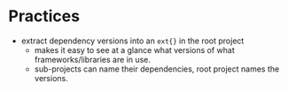 
# Practices

* extract dependency versions into an `ext{}` in the root project
  * makes it easy to see at a glance what versions of what frameworks/libraries are in use.
  - sub-projects can name their dependencies, root project names the versions.
